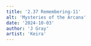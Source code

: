 ```yaml
---
title: '2.37 Remembering-11'
alt: 'Mysteries of the Arcana'
date: '2024-10-03'
author: 'J Gray'
artist: 'Keira'
---
```

